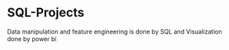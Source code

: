 # SQL-Projects
Data manipulation and feature engineering is done by SQL and Visualization done by power bi
